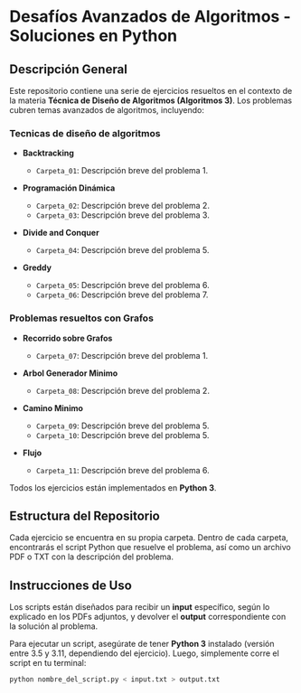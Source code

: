 # Desafíos Avanzados de Algoritmos - Soluciones en Python

## Descripción General

Este repositorio contiene una serie de ejercicios resueltos en el contexto de la materia **Técnica de Diseño de Algoritmos (Algoritmos 3)**. Los problemas cubren temas avanzados de algoritmos, incluyendo:

### Tecnicas de diseño de algoritmos
- **Backtracking**
  - `Carpeta_01`: Descripción breve del problema 1.
  
- **Programación Dinámica**
  - `Carpeta_02`: Descripción breve del problema 2.
  - `Carpeta_03`: Descripción breve del problema 3.
  
- **Divide and Conquer**
  - `Carpeta_04`: Descripción breve del problema 5.

- **Greddy**
  - `Carpeta_05`: Descripción breve del problema 6.
  - `Carpeta_06`: Descripción breve del problema 7.

### Problemas resueltos con Grafos
- **Recorrido sobre Grafos**
  - `Carpeta_07`: Descripción breve del problema 1.
  
- **Arbol Generador Minimo**
  - `Carpeta_08`: Descripción breve del problema 2.
  
- **Camino Minimo**
  - `Carpeta_09`: Descripción breve del problema 5.
  - `Carpeta_10`: Descripción breve del problema 5.

- **Flujo**
  - `Carpeta_11`: Descripción breve del problema 6.

Todos los ejercicios están implementados en **Python 3**.

## Estructura del Repositorio

Cada ejercicio se encuentra en su propia carpeta. Dentro de cada carpeta, encontrarás el script Python que resuelve el problema, así como un archivo PDF o TXT con la descripción del problema.

## Instrucciones de Uso

Los scripts están diseñados para recibir un **input** específico, según lo explicado en los PDFs adjuntos, y devolver el **output** correspondiente con la solución al problema.

Para ejecutar un script, asegúrate de tener **Python 3** instalado (versión entre 3.5 y 3.11, dependiendo del ejercicio). Luego, simplemente corre el script en tu terminal:

```bash
python nombre_del_script.py < input.txt > output.txt
